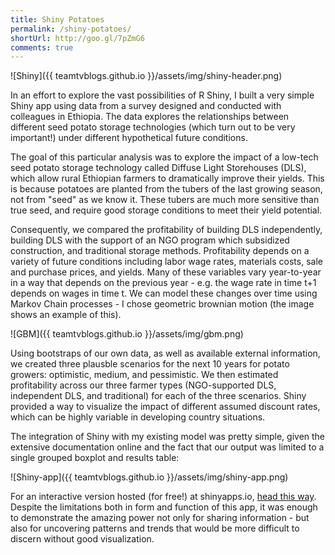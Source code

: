 ```yaml
---
title: Shiny Potatoes
permalink: /shiny-potatoes/
shortUrl: http://goo.gl/7pZmG6
comments: true
---
```


![Shiny]({{ teamtvblogs.github.io }}/assets/img/shiny-header.png)

In an effort to explore the vast possibilities of R Shiny, I built a very simple Shiny app using data from a survey designed and conducted with colleagues in Ethiopia. The data explores the relationships between different seed potato storage technologies (which turn out to be very important!) under different hypothetical future conditions.

<!--more-->
The goal of this particular analysis was to explore the impact of a low-tech seed potato storage technology called Diffuse Light Storehouses (DLS), which allow rural Ethiopian farmers to dramatically improve their yields. This is because potatoes are planted from the tubers of the last growing season, not from "seed" as we know it. These tubers are much more sensitive than true seed, and require good storage conditions to meet their yield potential.

Consequently, we compared the profitability of building DLS independently, building DLS with the support of an NGO program which subsidized construction, and traditional storage methods. Profitability depends on a variety of future conditions including labor wage rates, materials costs, sale and purchase prices, and yields. Many of these variables vary year-to-year in a way that depends on the previous year - e.g. the wage rate in time t+1 depends on wages in time t. We can model these changes over time using Markov Chain processes - I chose geometric brownian motion (the image shows an example of this).

![GBM]({{ teamtvblogs.github.io }}/assets/img/gbm.png)

Using bootstraps of our own data, as well as available external information, we created three plausble scenarios for the next 10 years for potato growers: optimistic, medium, and pessimistic. We then estimated profitability across our three farmer types (NGO-supported DLS, independent DLS, and traditional) for each of the three scenarios. Shiny provided a way to visualize the impact of different assumed discount rates, which can be highly variable in developing country situations.

The integration of Shiny with my existing model was pretty simple, given the extensive documentation online and the fact that our output was limited to a single grouped boxplot and results table:

![Shiny-app]({{ teamtvblogs.github.io }}/assets/img/shiny-app.png)

For an interactive version hosted (for free!) at shinyapps.io, <a href=https://tobylunt.shinyapps.io/shinyapp/>head this way</a>. Despite the limitations both in form and function of this app, it was enough to demonstrate the amazing power not only for sharing information - but also for uncovering patterns and trends that would be more difficult to discern without good visualization.  
<br/>
